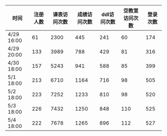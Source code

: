 | 时间       | 注册人数 | 课表访问次数 | 成绩访问次数 | ddl访问次数 | 空教室访问次数 | 登录次数 |
| ---------- | -------- | ------------ | ------------ | ----------- | -------------- | -------- |
| 4/29 16:00 | 61       | 2300         | 445          | 241         | 60             | 174      |
| 4/29 20:00 | 133      | 3989         | 788          | 429         | 81             | 316      |
| 4/30 18:00 | 157      | 5243         | 941          | 588         | 85             | 399      |
| 5/1 18:00  | 213      | 6710         | 1164         | 716         | 98             | 505      |
| 5/2 18:00  | 223      | 7252         | 1233         | 810         | 98             | 520      |
| 5/3 18:00  | 226      | 7432         | 1250         | 848         | 110            | 525      |
| 5/4 18:00  | 222      | 7678         | 1265         | 896         | 112            | 527      |

